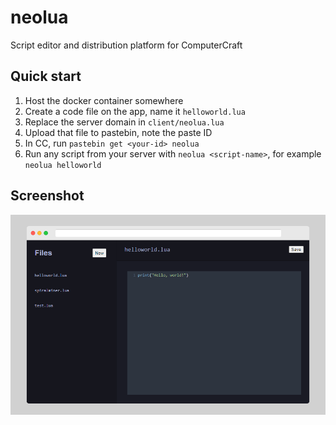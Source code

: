 # neolua

Script editor and distribution platform for ComputerCraft

## Quick start

1. Host the docker container somewhere
2. Create a code file on the app, name it `helloworld.lua`
3. Replace the server domain in `client/neolua.lua`
4. Upload that file to pastebin, note the paste ID
5. In CC, run `pastebin get <your-id> neolua`
6. Run any script from your server with `neolua <script-name>`, for example `neolua helloworld`

## Screenshot

![Screenshot](assets/screenshot.png)
